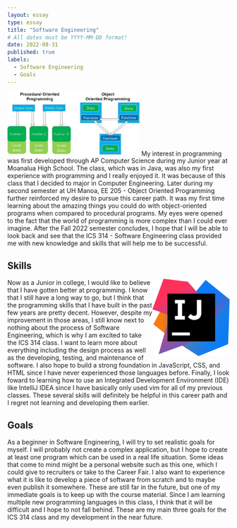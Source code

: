 ```yaml
---
layout: essay
type: essay
title: "Software Engineering"
# All dates must be YYYY-MM-DD format!
date: 2022-08-31
published: true
labels:
  - Software Engineering
  - Goals
---
```


<img width="300px" class="rounded float-start pe-4" src="../img/software-engineering/oop-vs-pop.png">
 My interest in programming was first developed through AP Computer Science during my Junior year at Moanalua High School. The class, which was in Java, was also my first experience with programming and I really enjoyed it. It was because of this class that I decided to major in Computer Engineering. Later during my second semester at UH Manoa, EE 205 - Object Oriented Programming further reinforced my desire to pursue this career path. It was my first time learning about the amazing things you could do with object-oriented programs when compared to procedural programs. My eyes were opened to the fact that the world of programming is more complex than I could ever imagine. After the Fall 2022 semester concludes, I hope that I will be able to look back and see that the ICS 314 - Software Engineering class provided me with new knowledge and skills that will help me to be successful.

## Skills
<img width="175px" class="img-thumbnail" src="../img/software-engineering/IntelliJ-IDEA.png" style="float:right;">
Now as a Junior in college, I would like to believe that I have gotten better at programming. I know that I still have a long way to go, but I think that the programming skills that I have built in the past few years are pretty decent. However, despite my improvement in those areas, I still know next to nothing about the process of Software Engineering, which is why I am excited to take the ICS 314 class. I want to learn more about everything including the design process as well as the developing, testing, and maintenance of software. I also hope to build a strong foundation in JavaScript, CSS, and HTML since I have never experienced those languages before. Finally, I look foward to learning how to use an Integrated Development Environment (IDE) like IntelliJ IDEA since I have basically only used vim for all of my previous classes. These several skills will definitely be helpful in this career path and I regret not learning and developing them earlier.

## Goals
As a beginner in Software Engineering, I will try to set realistic goals for myself. I will probably not create a complex application, but I hope to create at least one program which can be used in a real life situation. Some ideas that come to mind might be a personal website such as this one, which I could give to recruiters or take to the Career Fair. I also want to experience what it is like to develop a piece of software from scratch and to maybe even publish it somewhere. These are still far in the future, but one of my immediate goals is to keep up with the course material. Since I am learning multiple new programming languages in this class, I think that it will be difficult and I hope to not fall behind. These are my main three goals for the ICS 314 class and my development in the near future.


